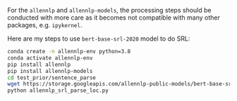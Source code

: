 For the `allennlp` and `allennlp-models`, the processing steps should be conducted with more care as it becomes not compatible with many other packages, e.g. `ipykernel`.

Here are my steps to use `bert-base-srl-2020` model to do SRL:
```bash
conda create -n allennlp-env python=3.8
conda activate allennlp-env
pip install allennlp
pip install allennlp-models
cd test_prior/sentence_parse
wget https://storage.googleapis.com/allennlp-public-models/bert-base-srl-2020.11.19.tar.gz
python allennlp_srl_parse_loc.py
```